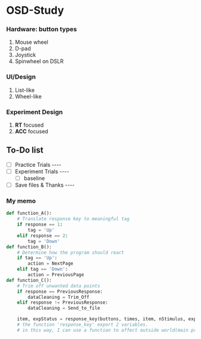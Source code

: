 OSD-Study
===========

### Hardware: button types

1. Mouse wheel
2. D-pad
3. Joystick
4. Spinwheel on DSLR

### UI/Design

1. List-like
2. Wheel-like 

### Experiment Design

1. **RT** focused 
2. **ACC** focused

## To-Do list

- [ ] Practice Trials ----  
- [ ] Experiment Trials ----  
    - [ ] baseline
- [ ] Save files & Thanks ----  

### My memo

```Python
def function_A():
    # Translate response key to meaningful tag
    if response == 1:
        tag = 'Up'
    elif response == 2:
        tag = 'Down'
def function_B():
    # Determine how the program should react
    if tag == 'Up':
        action = NextPage
    elif tag == 'Down':
        action = PreviousPage
def function_C():
    # Trim off unwanted data points
    if response == PreviousResponse:
        dataCleaning = Trim_Off
    elif response != PreviousResponse:
        dataCleaning = Send_to_file
```

```Python
    item, expStatus = response_key(buttons, times, item, nStimulus, expStatus) 
    # the function 'response_key' export 2 variables.
    # in this way, I can use a function to affect outside world(main program)
```
